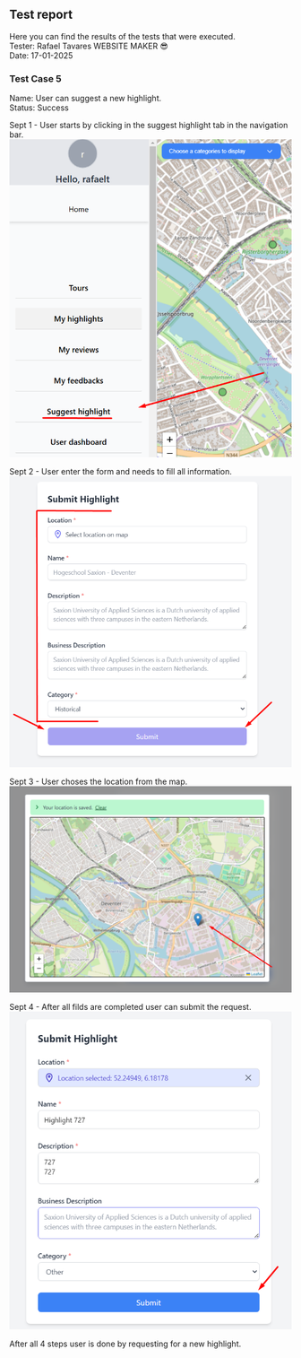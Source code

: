 ## Test report

Here you can find the results of the tests that were executed.<br>
Tester: Rafael Tavares WEBSITE MAKER 😎 <br>
Date: 17-01-2025<br>

### Test Case 5
Name: User can suggest a new highlight. <br>
Status: Success

Sept 1 - User starts by clicking in the suggest highlight tab in the navigation bar.
![alt text](../img/test_cases/suggest-highlight1.png)<br>

Sept 2 - User enter the form and needs to fill all information.
![alt text](../img/test_cases/suggest-highlight2.png)<br>

Sept 3 - User choses the location from the map.
![alt text](../img/test_cases/suggest-highlight3.png)<br>

Sept 4 - After all filds are completed user can submit the request.
![alt text](../img/test_cases/suggest-highlight4.1.png)<br>

After all 4 steps user is done by requesting for a new highlight.